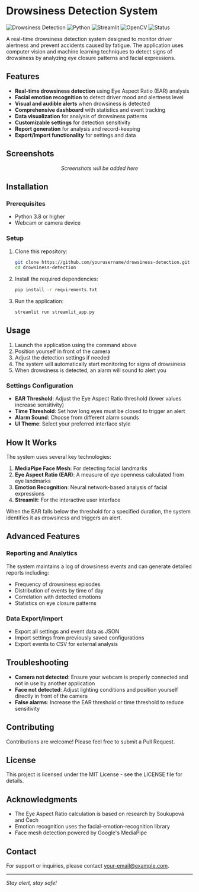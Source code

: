 # Drowsiness Detection System

![Drowsiness Detection](https://img.shields.io/badge/Safety-Drowsiness%20Detection-blue)
![Python](https://img.shields.io/badge/Python-3.8%2B-brightgreen)
![Streamlit](https://img.shields.io/badge/Streamlit-1.24.0-red)
![OpenCV](https://img.shields.io/badge/OpenCV-4.7.0-orange)
![Status](https://img.shields.io/badge/Status-Active-success)

A real-time drowsiness detection system designed to monitor driver alertness and prevent accidents caused by fatigue. The application uses computer vision and machine learning techniques to detect signs of drowsiness by analyzing eye closure patterns and facial expressions.

## Features

- **Real-time drowsiness detection** using Eye Aspect Ratio (EAR) analysis
- **Facial emotion recognition** to detect driver mood and alertness level
- **Visual and audible alerts** when drowsiness is detected
- **Comprehensive dashboard** with statistics and event tracking
- **Data visualization** for analysis of drowsiness patterns
- **Customizable settings** for detection sensitivity
- **Report generation** for analysis and record-keeping
- **Export/Import functionality** for settings and data

## Screenshots

<p align="center">
  <em>Screenshots will be added here</em>
</p>

## Installation

### Prerequisites

- Python 3.8 or higher
- Webcam or camera device

### Setup

1. Clone this repository:
   ```bash
   git clone https://github.com/yourusername/drowsiness-detection.git
   cd drowsiness-detection
   ```

2. Install the required dependencies:
   ```bash
   pip install -r requirements.txt
   ```

3. Run the application:
   ```bash
   streamlit run streamlit_app.py
   ```

## Usage

1. Launch the application using the command above
2. Position yourself in front of the camera
3. Adjust the detection settings if needed
4. The system will automatically start monitoring for signs of drowsiness
5. When drowsiness is detected, an alarm will sound to alert you

### Settings Configuration

- **EAR Threshold**: Adjust the Eye Aspect Ratio threshold (lower values increase sensitivity)
- **Time Threshold**: Set how long eyes must be closed to trigger an alert
- **Alarm Sound**: Choose from different alarm sounds
- **UI Theme**: Select your preferred interface style

## How It Works

The system uses several key technologies:

1. **MediaPipe Face Mesh**: For detecting facial landmarks
2. **Eye Aspect Ratio (EAR)**: A measure of eye openness calculated from eye landmarks
3. **Emotion Recognition**: Neural network-based analysis of facial expressions
4. **Streamlit**: For the interactive user interface

When the EAR falls below the threshold for a specified duration, the system identifies it as drowsiness and triggers an alert.

## Advanced Features

### Reporting and Analytics

The system maintains a log of drowsiness events and can generate detailed reports including:

- Frequency of drowsiness episodes
- Distribution of events by time of day
- Correlation with detected emotions
- Statistics on eye closure patterns

### Data Export/Import

- Export all settings and event data as JSON
- Import settings from previously saved configurations
- Export events to CSV for external analysis

## Troubleshooting

- **Camera not detected**: Ensure your webcam is properly connected and not in use by another application
- **Face not detected**: Adjust lighting conditions and position yourself directly in front of the camera
- **False alarms**: Increase the EAR threshold or time threshold to reduce sensitivity

## Contributing

Contributions are welcome! Please feel free to submit a Pull Request.

## License

This project is licensed under the MIT License - see the LICENSE file for details.

## Acknowledgments

- The Eye Aspect Ratio calculation is based on research by Soukupová and Čech
- Emotion recognition uses the facial-emotion-recognition library
- Face mesh detection powered by Google's MediaPipe

## Contact

For support or inquiries, please contact [your-email@example.com](mailto:your-email@example.com).

---

*Stay alert, stay safe!*
